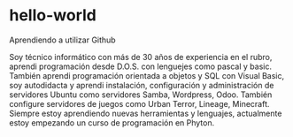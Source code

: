 # hello-world
Aprendiendo a utilizar Github

Soy técnico informático con más de 30 años de experiencia en el rubro, aprendi programación desde D.O.S. con lenguejes como pascal y basic. También aprendi programación orientada a objetos y SQL con Visual Basic, soy autodidacta y aprendi instalación, configuración y administración de servidores Ubuntu como servidores Samba, Wordpress, Odoo. También configure servidores de juegos como Urban Terror, Lineage, Minecraft.
Siempre estoy aprendiendo nuevas herramientas y lenguajes, actualmente estoy empezando un curso de programación en Phyton.
